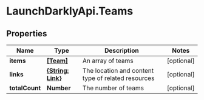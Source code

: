 # LaunchDarklyApi.Teams

## Properties

Name | Type | Description | Notes
------------ | ------------- | ------------- | -------------
**items** | [**[Team]**](Team.md) | An array of teams | [optional] 
**links** | [**{String: Link}**](Link.md) | The location and content type of related resources | [optional] 
**totalCount** | **Number** | The number of teams | [optional] 


